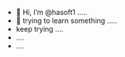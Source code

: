 - 👋 Hi, I’m @hasoft1 .....
- 👀 trying to learn something .....
- keep trying ....
- ....
- ....

<!---
hasoft1/hasoft1 is a ✨ special ✨ repository because its `README.md` (this file) appears on your GitHub profile.
You can click the Preview link to take a look at your changes.
--->
